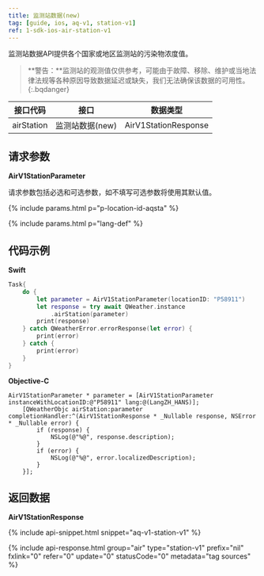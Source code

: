 ```yaml
---
title: 监测站数据(new)
tag: [guide, ios, aq-v1, station-v1]
ref: 1-sdk-ios-air-station-v1
---
```


监测站数据API提供各个国家或地区监测站的污染物浓度值。

> **警告：**监测站的观测值仅供参考，可能由于故障、移除、维护或当地法律法规等各种原因导致数据延迟或缺失，我们无法确保该数据的可用性。
{:.bqdanger}

| 接口代码 | 接口         | 数据类型       |
| --------------- | ---------------- | ------------ |
| airStation | 监测站数据(new)  | AirV1StationResponse |


## 请求参数

**AirV1StationParameter**

请求参数包括必选和可选参数，如不填写可选参数将使用其默认值。

{% include params.html p="p-location-id-aqsta" %}

{% include params.html p="lang-def" %}

## 代码示例

**Swift**

```swift
Task{
    do {
        let parameter = AirV1StationParameter(locationID: "P58911")
        let response = try await QWeather.instance
            .airStation(parameter)
        print(response)
    } catch QWeatherError.errorResponse(let error) {
        print(error)
    } catch {
        print(error)
    }
}
```

**Objective-C**

```objc
AirV1StationParameter * parameter = [AirV1StationParameter instanceWithLocationID:@"P58911" lang:@(LangZH_HANS)];
    [QWeatherObjc airStation:parameter completionHandler:^(AirV1StationResponse * _Nullable response, NSError * _Nullable error) {
        if (response) {
            NSLog(@"%@", response.description);
        }
        if (error) {
            NSLog(@"%@", error.localizedDescription);
        }
    }];
```

## 返回数据

**AirV1StationResponse**

{% include api-snippet.html snippet="aq-v1-station-v1" %}

{% include api-response.html group="air" type="station-v1" prefix="nil" fxlink="0" refer="0" update="0" statusCode="0" metadata="tag sources"  %}